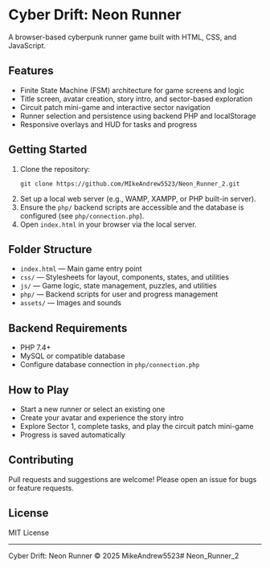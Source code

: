 # Cyber Drift: Neon Runner

A browser-based cyberpunk runner game built with HTML, CSS, and JavaScript.

## Features
- Finite State Machine (FSM) architecture for game screens and logic
- Title screen, avatar creation, story intro, and sector-based exploration
- Circuit patch mini-game and interactive sector navigation
- Runner selection and persistence using backend PHP and localStorage
- Responsive overlays and HUD for tasks and progress

## Getting Started
1. Clone the repository:
   ```
   git clone https://github.com/MIkeAndrew5523/Neon_Runner_2.git
   ```
2. Set up a local web server (e.g., WAMP, XAMPP, or PHP built-in server).
3. Ensure the `php/` backend scripts are accessible and the database is configured (see `php/connection.php`).
4. Open `index.html` in your browser via the local server.

## Folder Structure
- `index.html` — Main game entry point
- `css/` — Stylesheets for layout, components, states, and utilities
- `js/` — Game logic, state management, puzzles, and utilities
- `php/` — Backend scripts for user and progress management
- `assets/` — Images and sounds

## Backend Requirements
- PHP 7.4+
- MySQL or compatible database
- Configure database connection in `php/connection.php`

## How to Play
- Start a new runner or select an existing one
- Create your avatar and experience the story intro
- Explore Sector 1, complete tasks, and play the circuit patch mini-game
- Progress is saved automatically

## Contributing
Pull requests and suggestions are welcome! Please open an issue for bugs or feature requests.

## License
MIT License

---
Cyber Drift: Neon Runner © 2025 MikeAndrew5523# Neon_Runner_2
